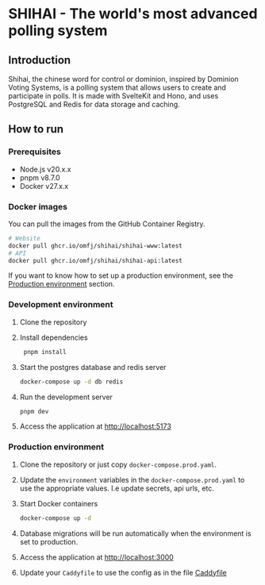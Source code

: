 # SHIHAI - The world's most advanced polling system

## Introduction

Shihai, the chinese word for control or dominion, inspired by Dominion Voting Systems, is a polling system that allows users to create and participate in polls. It is made with SvelteKit and Hono, and uses PostgreSQL and Redis for data storage and caching.

## How to run

### Prerequisites

- Node.js v20.x.x
- pnpm v8.7.0
- Docker v27.x.x

### Docker images

You can pull the images from the GitHub Container Registry.

```sh
# Website
docker pull ghcr.io/omfj/shihai/shihai-www:latest
# API
docker pull ghcr.io/omfj/shihai/shihai-api:latest
```

If you want to know how to set up a production environment, see the [Production environment](#production-environment) section.

### Development environment

1. Clone the repository

2. Install dependencies

   ```sh
    pnpm install
   ```

3. Start the postgres database and redis server

   ```sh
   docker-compose up -d db redis
   ```

4. Run the development server

   ```sh
   pnpm dev
   ```

5. Access the application at [http://localhost:5173](http://localhost:5173)

### Production environment

1. Clone the repository or just copy `docker-compose.prod.yaml`.

2. Update the `environment` variables in the `docker-compose.prod.yaml` to use the appropriate values. I.e update secrets, api urls, etc.

3. Start Docker containers

   ```sh
   docker-compose up -d
   ```

4. Database migrations will be run automatically when the environment is set to production.

5. Access the application at [http://localhost:3000](http://localhost:3000)

6. Update your `Caddyfile` to use the config as in the file [Caddyfile](./etc/Caddyfile)
